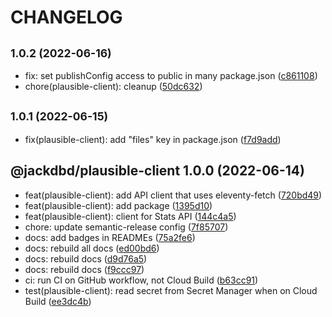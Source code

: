 # CHANGELOG

## <small>1.0.2 (2022-06-16)</small>

* fix: set publishConfig access to public in many package.json ([c861108](https://github.com/jackdbd/calderone/commit/c861108))
* chore(plausible-client): cleanup ([50dc632](https://github.com/jackdbd/calderone/commit/50dc632))

## <small>1.0.1 (2022-06-15)</small>

* fix(plausible-client): add "files" key in package.json ([f7d9add](https://github.com/jackdbd/calderone/commit/f7d9add))

## @jackdbd/plausible-client 1.0.0 (2022-06-14)

* feat(plausible-client): add API client that uses eleventy-fetch ([720bd49](https://github.com/jackdbd/calderone/commit/720bd49))
* feat(plausible-client): add package ([1395d10](https://github.com/jackdbd/calderone/commit/1395d10))
* feat(plausible-client): client for Stats API ([144c4a5](https://github.com/jackdbd/calderone/commit/144c4a5))
* chore: update semantic-release config ([7f85707](https://github.com/jackdbd/calderone/commit/7f85707))
* docs: add badges in READMEs ([75a2fe6](https://github.com/jackdbd/calderone/commit/75a2fe6))
* docs: rebuild all docs ([ed00bd6](https://github.com/jackdbd/calderone/commit/ed00bd6))
* docs: rebuild docs ([d9d76a5](https://github.com/jackdbd/calderone/commit/d9d76a5))
* docs: rebuild docs ([f9ccc97](https://github.com/jackdbd/calderone/commit/f9ccc97))
* ci: run CI on GitHub workflow, not Cloud Build ([b63cc91](https://github.com/jackdbd/calderone/commit/b63cc91))
* test(plausible-client): read secret from Secret Manager when on Cloud Build ([ee3dc4b](https://github.com/jackdbd/calderone/commit/ee3dc4b))
